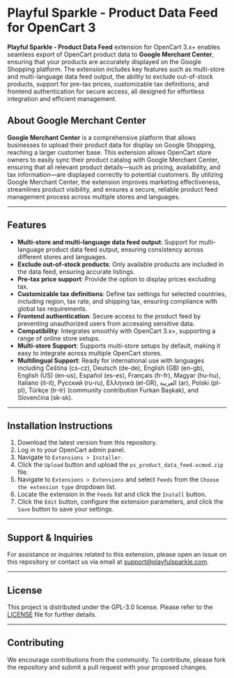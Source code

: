 # Playful Sparkle - Product Data Feed for OpenCart 3

**Playful Sparkle - Product Data Feed** extension for OpenCart 3.x+ enables seamless export of OpenCart product data to **Google Merchant Center**, ensuring that your products are accurately displayed on the Google Shopping platform. The extension includes key features such as multi-store and multi-language data feed output, the ability to exclude out-of-stock products, support for pre-tax prices, customizable tax definitions, and frontend authentication for secure access, all designed for effortless integration and efficient management.

## About Google Merchant Center

**Google Merchant Center** is a comprehensive platform that allows businesses to upload their product data for display on Google Shopping, reaching a larger customer base. This extension allows OpenCart store owners to easily sync their product catalog with Google Merchant Center, ensuring that all relevant product details—such as pricing, availability, and tax information—are displayed correctly to potential customers. By utilizing Google Merchant Center, the extension improves marketing effectiveness, streamlines product visibility, and ensures a secure, reliable product feed management process across multiple stores and languages.

---

## Features

- **Multi-store and multi-language data feed output**: Support for multi-language product data feed output, ensuring consistency across different stores and languages.
- **Exclude out-of-stock products**: Only available products are included in the data feed, ensuring accurate listings.
- **Pre-tax price support**: Provide the option to display prices excluding tax.
- **Customizable tax definitions**: Define tax settings for selected countries, including region, tax rate, and shipping tax, ensuring compliance with global tax requirements.
- **Frontend authentication**: Secure access to the product feed by preventing unauthorized users from accessing sensitive data.
- **Compatibility**: Integrates smoothly with OpenCart 3.x+, supporting a range of online store setups.
- **Multi-store Support**: Supports multi-store setups by default, making it easy to integrate across multiple OpenCart stores.
- **Multilingual Support**: Ready for international use with languages including Čeština (cs-cz), Deutsch (de-de), English (GB) (en-gb), English (US) (en-us), Español (es-es), Français (fr-fr), Magyar (hu-hu), Italiano (it-it), Русский (ru-ru), Ελληνικά (el-GR), العربية (ar), Polski (pl-pl), Türkçe (tr-tr) (community contribution Furkan Başkak), and Slovenčina (sk-sk).

---

## Installation Instructions

1. Download the latest version from this repository.
2. Log in to your OpenCart admin panel.
3. Navigate to `Extensions > Installer`.
4. Click the `Upload` button and upload the `ps_product_data_feed.ocmod.zip` file.
5. Navigate to `Extensions > Extensions` and select `Feeds` from the `Choose the extension type` dropdown list.
6. Locate the extension in the `Feeds` list and click the `Install` button.
7. Click the `Edit` button, configure the extension parameters, and click the `Save` button to save your settings.

---

## Support & Inquiries

For assistance or inquiries related to this extension, please open an issue on this repository or contact us via email at [support@playfulsparkle.com](mailto:support@playfulsparkle.com).

---

## License

This project is distributed under the GPL-3.0 license. Please refer to the [LICENSE](./LICENSE) file for further details.

---

## Contributing

We encourage contributions from the community. To contribute, please fork the repository and submit a pull request with your proposed changes.
